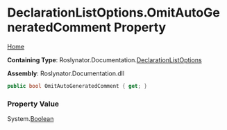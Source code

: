 <a name="_top"></a>

# DeclarationListOptions\.OmitAutoGeneratedComment Property

[Home](../../../../README.md#_top)

**Containing Type**: Roslynator\.Documentation\.[DeclarationListOptions](../README.md#_top)

**Assembly**: Roslynator\.Documentation\.dll

```csharp
public bool OmitAutoGeneratedComment { get; }
```

### Property Value

System\.[Boolean](https://docs.microsoft.com/en-us/dotnet/api/system.boolean)

